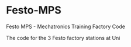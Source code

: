 # Festo-MPS
Festo MPS - Mechatronics Training Factory Code

The code for the 3 Festo factory stations at Uni
